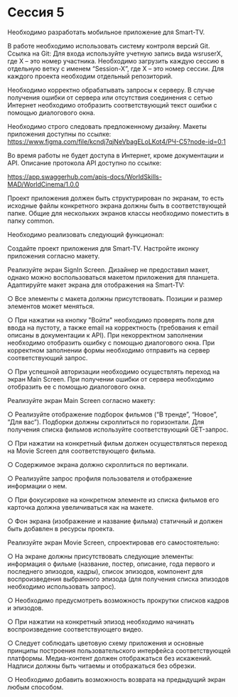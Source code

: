 # Сессия 5

Необходимо разработать мобильное приложение для Smart-TV.

В работе необходимо использовать систему контроля версий Git. Ссылка на Git: Для входа используйте учетную запись вида wsruserX, где X – это номер участника. Необходимо загрузить каждую сессию в отдельную ветку с именем “Session-X”, где Х – это номер сессии. Для каждого проекта необходим отдельный репозиторий.

Необходимо корректно обрабатывать запросы к серверу. В случае получения ошибки от сервера или отсутствия соединения с сетью Интернет необходимо отобразить соответствующий текст ошибки с помощью диалогового окна.

Необходимо строго следовать предложенному дизайну. Макеты приложения доступны по ссылке: https://www.figma.com/file/kcndj7qjNeVbagELoLKot4/РЧ-С5?node-id=0:1

Во время работы не будет доступа в Интернет, кроме документации и API. Описание протокола API доступно по ссылке:

https://app.swaggerhub.com/apis-docs/WorldSkills-MAD/WorldCinema/1.0.0

Проект приложения должен быть структурирован по экранам, то есть исходные файлы конкретного экрана должны быть в соответствующей папке. Общие для нескольких экранов классы необходимо поместить в папку common.

Необходимо реализовать следующий функционал:

Создайте проект приложения для Smart-TV. Настройте иконку приложения согласно макету.

Реализуйте экран SignIn Screen. Дизайнер не предоставил макет, однако можно воспользоваться макетом приложения для планшета. Адаптируйте макет экрана для отображения на Smart-TV:

○ Все элементы с макета должны присутствовать. Позиции и размер элементов может меняться.

○ При нажатии на кнопку "Войти" необходимо проверять поля для ввода на пустоту, а также email на корректность (требования к email описаны в документации к API). При некорректном заполнении необходимо отобразить ошибку с помощью диалогового окна. При корректном заполнении формы необходимо отправить на сервер соответствующий запрос.

○ При успешной авторизации необходимо осуществлять переход на экран Main Screen. При получении ошибки от сервера необходимо отобразить ее с помощью диалогового окна.

Реализуйте экран Main Screen согласно макету:

○ Реализуйте отображение подборок фильмов (“В тренде”, “Новое”, “Для вас”). Подборки должны скроллиться по горизонтали. Для получения списка фильмов используйте соответствующий GET-запрос.

○ При нажатии на конкретный фильм должен осуществляться переход на Movie Screen для соответствующего фильма.

○ Содержимое экрана должно скроллиться по вертикали.

○ Реализуйте запрос профиля пользователя и отображение информации о нем.

○ При фокусировке на конкретном элементе из списка фильмов его карточка должна увеличиваться как на макете.

○ Фон экрана (изображение и название фильма) статичный и должен быть добавлен в ресурсы проекта.

Реализуйте экран Movie Screen, спроектировав его самостоятельно:

○ На экране должны присутствовать следующие элементы: информация о фильме (название, постер, описание, года первого и последнего эпизодов, кадры), список эпизодов, компонент для воспроизведения выбранного эпизода (для получения списка эпизодов необходимо использовать запрос).

○ Необходимо предусмотреть возможность прокрутки списков кадров и эпизодов.

○ При нажатии на конкретный эпизод необходимо начинать воспроизведение соответствующего видео.

○ Следует соблюдать цветовую схему приложения и основные принципы построения пользовательского интерфейса соответствующей платформы. Медиа-контент должен отображаться без искажений. Надписи должны быть читаемы и отображаться без обрезки.

○ Необходимо добавить возможность возврата на предыдущий экран любым способом.
